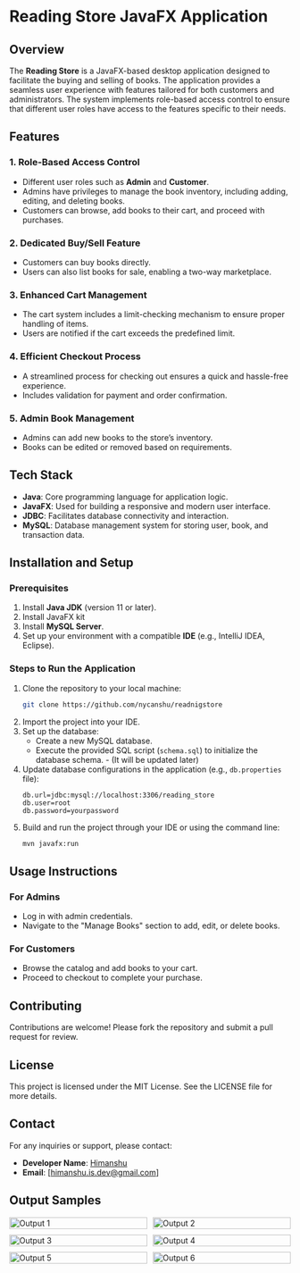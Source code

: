 # Reading Store JavaFX Application

## Overview
The **Reading Store** is a JavaFX-based desktop application designed to facilitate the buying and selling of books. The application provides a seamless user experience with features tailored for both customers and administrators. The system implements role-based access control to ensure that different user roles have access to the features specific to their needs.

## Features

### 1. Role-Based Access Control
- Different user roles such as **Admin** and **Customer**.
- Admins have privileges to manage the book inventory, including adding, editing, and deleting books.
- Customers can browse, add books to their cart, and proceed with purchases.

### 2. Dedicated Buy/Sell Feature
- Customers can buy books directly.
- Users can also list books for sale, enabling a two-way marketplace.

### 3. Enhanced Cart Management
- The cart system includes a limit-checking mechanism to ensure proper handling of items.
- Users are notified if the cart exceeds the predefined limit.

### 4. Efficient Checkout Process
- A streamlined process for checking out ensures a quick and hassle-free experience.
- Includes validation for payment and order confirmation.

### 5. Admin Book Management
- Admins can add new books to the store’s inventory.
- Books can be edited or removed based on requirements.

## Tech Stack

- **Java**: Core programming language for application logic.
- **JavaFX**: Used for building a responsive and modern user interface.
- **JDBC**: Facilitates database connectivity and interaction.
- **MySQL**: Database management system for storing user, book, and transaction data.

## Installation and Setup

### Prerequisites
1. Install **Java JDK** (version 11 or later).
2. Install JavaFX kit
3. Install **MySQL Server**.
4. Set up your environment with a compatible **IDE** (e.g., IntelliJ IDEA, Eclipse).

### Steps to Run the Application
1. Clone the repository to your local machine:
   ```bash
   git clone https://github.com/nycanshu/readnigstore
   ```
2. Import the project into your IDE.
3. Set up the database:
   - Create a new MySQL database.
   - Execute the provided SQL script (`schema.sql`) to initialize the database schema. - (It will be updated later)
4. Update database configurations in the application (e.g., `db.properties` file):
   ```properties
   db.url=jdbc:mysql://localhost:3306/reading_store
   db.user=root
   db.password=yourpassword
   ```
5. Build and run the project through your IDE or using the command line:
   ```bash
   mvn javafx:run
   ```

## Usage Instructions

### For Admins
- Log in with admin credentials.
- Navigate to the "Manage Books" section to add, edit, or delete books.

### For Customers
- Browse the catalog and add books to your cart.
- Proceed to checkout to complete your purchase.

## Contributing
Contributions are welcome! Please fork the repository and submit a pull request for review.

## License
This project is licensed under the MIT License. See the LICENSE file for more details.

## Contact
For any inquiries or support, please contact:
- **Developer Name**: [Himanshu](https://www.linkedin.com/in/okay-anshu/)
- **Email**: [himanshu.is.dev@gmail.com]

## Output Samples

<div style="display: grid; grid-template-columns: repeat(2, 1fr); gap: 10px;">
  <img src="https://github.com/user-attachments/assets/30ec9741-89db-4e56-99a6-85f2c48032b9" alt="Output 1" style="width: 100%;"/>
  <img src="https://github.com/user-attachments/assets/9b3c2f25-e0bd-40a8-b05a-3dbe77bd6048" alt="Output 2" style="width: 100%;"/>
  <img src="https://github.com/user-attachments/assets/36939478-2b88-4707-bd15-0d1556ab7491" alt="Output 3" style="width: 100%;"/>
  <img src="https://github.com/user-attachments/assets/e52ddcde-44c7-4ee3-bcb6-5bf917c265fa" alt="Output 4" style="width: 100%;"/>
  <img src="https://github.com/user-attachments/assets/ea1cce1c-8002-4037-9b1f-1fda175dca01" alt="Output 5" style="width: 100%;"/>
  <img src="https://github.com/user-attachments/assets/511fd5c9-c344-40b4-bd5a-85e5875eb96c" alt="Output 6" style="width: 100%;"/>
</div>


